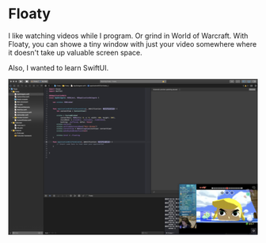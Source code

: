 # Floaty

I like watching videos while I program. Or grind in World of Warcraft. With Floaty, you can showe a tiny window with just your video somewhere where it doesn't take up valuable screen space.

Also, I wanted to learn SwiftUI.

![Floaty running while I program](floaty.jpg)
